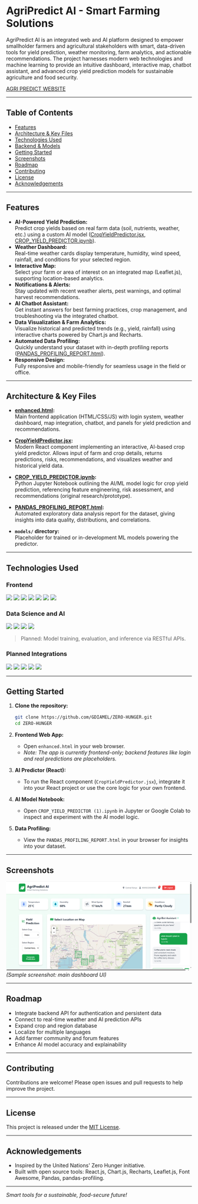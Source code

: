 # AgriPredict AI - Smart Farming Solutions

AgriPredict AI is an integrated web and AI platform designed to empower smallholder farmers and agricultural stakeholders with smart, data-driven tools for yield prediction, weather monitoring, farm analytics, and actionable recommendations. The project harnesses modern web technologies and machine learning to provide an intuitive dashboard, interactive map, chatbot assistant, and advanced crop yield prediction models for sustainable agriculture and food security.

[AGRI PREDICT WEBSITE](https://gdiamel.github.io/ZERO-HUNGER/)

---

## Table of Contents

- [Features](#features)
- [Architecture & Key Files](#architecture--key-files)
- [Technologies Used](#technologies-used)
- [Backend & Models](#backend--models)
- [Getting Started](#getting-started)
- [Screenshots](#screenshots)
- [Roadmap](#roadmap)
- [Contributing](#contributing)
- [License](#license)
- [Acknowledgements](#acknowledgements)

---

## Features

- **AI-Powered Yield Prediction:**  
  Predict crop yields based on real farm data (soil, nutrients, weather, etc.) using a custom AI model ([CropYieldPredictor.jsx](#cropyieldpredictorjsx), [CROP_YIELD_PREDICTOR.ipynb](#crop_yield_predictor-ipynb)).
- **Weather Dashboard:**  
  Real-time weather cards display temperature, humidity, wind speed, rainfall, and conditions for your selected region.
- **Interactive Map:**  
  Select your farm or area of interest on an integrated map (Leaflet.js), supporting location-based analytics.
- **Notifications & Alerts:**  
  Stay updated with recent weather alerts, pest warnings, and optimal harvest recommendations.
- **AI Chatbot Assistant:**  
  Get instant answers for best farming practices, crop management, and troubleshooting via the integrated chatbot.
- **Data Visualization & Farm Analytics:**  
  Visualize historical and predicted trends (e.g., yield, rainfall) using interactive charts powered by Chart.js and Recharts.
- **Automated Data Profiling:**  
  Quickly understand your dataset with in-depth profiling reports ([PANDAS_PROFILING_REPORT.html](#pandas_profiling_reporthtml)).
- **Responsive Design:**  
  Fully responsive and mobile-friendly for seamless usage in the field or office.

---

## Architecture & Key Files

- **[enhanced.html](enhanced.html):**  
  Main frontend application (HTML/CSS/JS) with login system, weather dashboard, map integration, chatbot, and panels for yield prediction and recommendations.

- **[CropYieldPredictor.jsx](CropYieldPredictor.jsx):**  
  Modern React component implementing an interactive, AI-based crop yield predictor. Allows input of farm and crop details, returns predictions, risks, recommendations, and visualizes weather and historical yield data.

- **[CROP_YIELD_PREDICTOR.ipynb](CROP_YIELD_PREDICTOR%20.ipynb):**  
  Python Jupyter Notebook outlining the AI/ML model logic for crop yield prediction, referencing feature engineering, risk assessment, and recommendations (original research/prototype).

- **[PANDAS_PROFILING_REPORT.html](PANDAS_PROFILING_REPORT.html):**  
  Automated exploratory data analysis report for the dataset, giving insights into data quality, distributions, and correlations.

- **`models/` directory:**  
  Placeholder for trained or in-development ML models powering the predictor.

---

## Technologies Used

### Frontend

<img src="https://img.shields.io/badge/HTML5-E34F26?style=for-the-badge&logo=html5&logoColor=white" height="30"/>
<img src="https://img.shields.io/badge/CSS3-1572B6?style=for-the-badge&logo=css3&logoColor=white" height="30"/>
<img src="https://img.shields.io/badge/React.js-61DAFB?style=for-the-badge&logo=react&logoColor=black" height="30"/>
<img src="https://img.shields.io/badge/Font%20Awesome-339AF0?style=for-the-badge&logo=fontawesome&logoColor=white" height="30"/>
<img src="https://img.shields.io/badge/Chart.js-F5788D?style=for-the-badge&logo=chartdotjs&logoColor=white" height="30"/>
<img src="https://img.shields.io/badge/Recharts-FF6F61?style=for-the-badge&logo=recharts&logoColor=white" height="30"/>
<img src="https://img.shields.io/badge/Leaflet.js-199900?style=for-the-badge&logo=leaflet&logoColor=white" height="30"/>

### Data Science and AI

<img src="https://img.shields.io/badge/Python-3776AB?style=for-the-badge&logo=python&logoColor=white" height="30"/>
<img src="https://img.shields.io/badge/Pandas-150458?style=for-the-badge&logo=pandas&logoColor=white" height="30"/>
<img src="https://img.shields.io/badge/Jupyter-F37626?style=for-the-badge&logo=jupyter&logoColor=white" height="30"/>
<img src="https://img.shields.io/badge/pandas--profiling-003B57?style=for-the-badge&logo=python&logoColor=white" height="30"/>

> Planned: Model training, evaluation, and inference via RESTful APIs.

### Planned Integrations

<img src="https://img.shields.io/badge/Java-007396?style=for-the-badge&logo=java&logoColor=white" height="30"/>
<img src="https://img.shields.io/badge/Spring%20Boot-6DB33F?style=for-the-badge&logo=springboot&logoColor=white" height="30"/>
<img src="https://img.shields.io/badge/REST%20API-FF6F00?style=for-the-badge&logo=api&logoColor=white" height="30"/>
<img src="https://img.shields.io/badge/Weather%20API-1E90FF?style=for-the-badge&logo=OpenWeather&logoColor=white" height="30"/>
<img src="https://img.shields.io/badge/AI--Driven%20Prediction-FF4081?style=for-the-badge&logo=tensorflow&logoColor=white" height="30"/>



---

## Getting Started

1. **Clone the repository:**
   ```bash
   git clone https://github.com/GDIAMEL/ZERO-HUNGER.git
   cd ZERO-HUNGER
   ```

2. **Frontend Web App:**
   - Open `enhanced.html` in your web browser.
   - *Note: The app is currently frontend-only; backend features like login and real predictions are placeholders.*

3. **AI Predictor (React):**
   - To run the React component (`CropYieldPredictor.jsx`), integrate it into your React project or use the core logic for your own frontend.

4. **AI Model Notebook:**
   - Open `CROP_YIELD_PREDICTOR (1).ipynb` in Jupyter or Google Colab to inspect and experiment with the AI model logic.

5. **Data Profiling:**
   - View the `PANDAS_PROFILING_REPORT.html` in your browser for insights into your dataset.

---

## Screenshots

![AgriPredict AI Dashboard](AGRI%20AI.PNG)
*(Sample screenshot: main dashboard UI)*

---

## Roadmap

- Integrate backend API for authentication and persistent data
- Connect to real-time weather and AI prediction APIs
- Expand crop and region database
- Localize for multiple languages
- Add farmer community and forum features
- Enhance AI model accuracy and explainability

---

## Contributing

Contributions are welcome! Please open issues and pull requests to help improve the project.

---

## License

This project is released under the [MIT License](LICENSE).

---

## Acknowledgements

- Inspired by the United Nations' Zero Hunger initiative.
- Built with open source tools: React.js, Chart.js, Recharts, Leaflet.js, Font Awesome, Pandas, pandas-profiling.

---

*Smart tools for a sustainable, food-secure future!*
